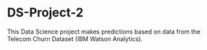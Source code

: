 # DS-Project-2
This Data Science project makes predictions based on data from the Telecom Churn Dataset (IBM Watson Analytics).
